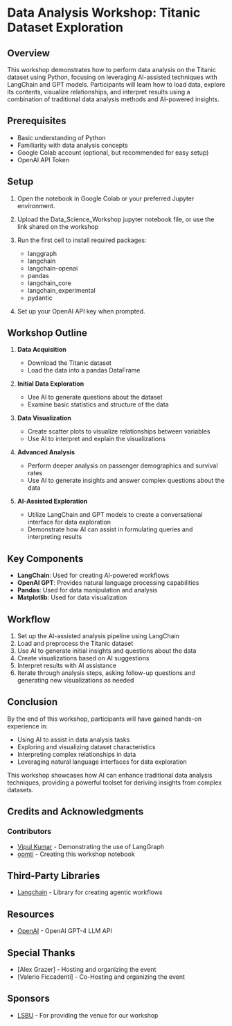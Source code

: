 # Data Analysis Workshop: Titanic Dataset Exploration

## Overview

This workshop demonstrates how to perform data analysis on the Titanic dataset using Python, focusing on leveraging AI-assisted techniques with LangChain and GPT models. Participants will learn how to load data, explore its contents, visualize relationships, and interpret results using a combination of traditional data analysis methods and AI-powered insights.

## Prerequisites

- Basic understanding of Python
- Familiarity with data analysis concepts
- Google Colab account (optional, but recommended for easy setup)
- OpenAI API Token

## Setup

1. Open the notebook in Google Colab or your preferred Jupyter environment.
2. Upload the Data_Science_Workshop jupyter notebook file, or use the link shared on the workshop
3. Run the first cell to install required packages:
   - langgraph
   - langchain
   - langchain-openai
   - pandas
   - langchain_core
   - langchain_experimental
   - pydantic

4. Set up your OpenAI API key when prompted.

## Workshop Outline

1. **Data Acquisition**
   - Download the Titanic dataset
   - Load the data into a pandas DataFrame

2. **Initial Data Exploration**
   - Use AI to generate questions about the dataset
   - Examine basic statistics and structure of the data

3. **Data Visualization**
   - Create scatter plots to visualize relationships between variables
   - Use AI to interpret and explain the visualizations

4. **Advanced Analysis**
   - Perform deeper analysis on passenger demographics and survival rates
   - Use AI to generate insights and answer complex questions about the data

5. **AI-Assisted Exploration**
   - Utilize LangChain and GPT models to create a conversational interface for data exploration
   - Demonstrate how AI can assist in formulating queries and interpreting results

## Key Components

- **LangChain**: Used for creating AI-powered workflows
- **OpenAI GPT**: Provides natural language processing capabilities
- **Pandas**: Used for data manipulation and analysis
- **Matplotlib**: Used for data visualization

## Workflow

1. Set up the AI-assisted analysis pipeline using LangChain
2. Load and preprocess the Titanic dataset
3. Use AI to generate initial insights and questions about the data
4. Create visualizations based on AI suggestions
5. Interpret results with AI assistance
6. Iterate through analysis steps, asking follow-up questions and generating new visualizations as needed

## Conclusion

By the end of this workshop, participants will have gained hands-on experience in:
- Using AI to assist in data analysis tasks
- Exploring and visualizing dataset characteristics
- Interpreting complex relationships in data
- Leveraging natural language interfaces for data exploration

This workshop showcases how AI can enhance traditional data analysis techniques, providing a powerful toolset for deriving insights from complex datasets.

## Credits and Acknowledgments

### Contributors
- [Vipul Kumar](https://github.com/Vipul-Kumar) - Demonstrating the use of LangGraph
- [oomti](https://github.com/oomti) - Creating this workshop notebook

## Third-Party Libraries
- [Langchain](https://www.langchain.com/) - Library for creating agentic workflows

## Resources
- [OpenAI](https://platform.openai.com/) - OpenAI GPT-4 LLM API

## Special Thanks
- [Alex Grazer] - Hosting and organizing the event
- [Valerio Ficcadenti] - Co-Hosting and organizing the event

## Sponsors
- [LSBU](https://www.lsbu.ac.uk/) - For providing the venue for our workshop
